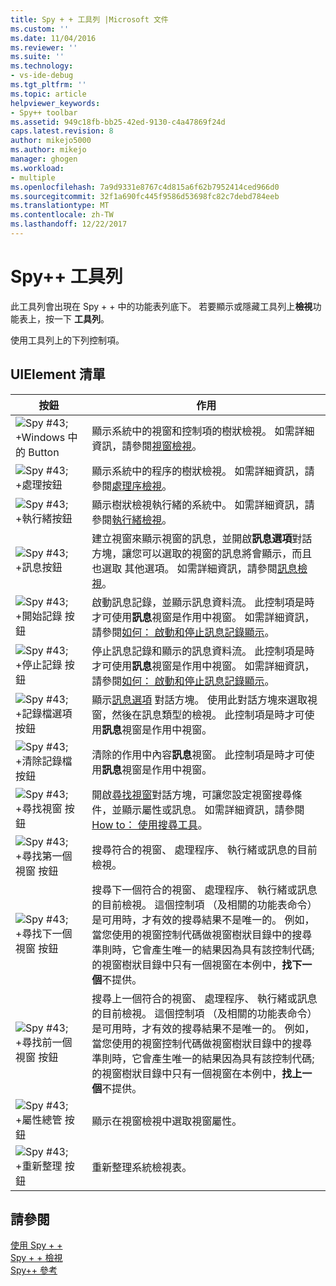 ```yaml
---
title: Spy + + 工具列 |Microsoft 文件
ms.custom: ''
ms.date: 11/04/2016
ms.reviewer: ''
ms.suite: ''
ms.technology:
- vs-ide-debug
ms.tgt_pltfrm: ''
ms.topic: article
helpviewer_keywords:
- Spy++ toolbar
ms.assetid: 949c18fb-bb25-42ed-9130-c4a47869f24d
caps.latest.revision: 8
author: mikejo5000
ms.author: mikejo
manager: ghogen
ms.workload:
- multiple
ms.openlocfilehash: 7a9d9331e8767c4d815a6f62b7952414ced966d0
ms.sourcegitcommit: 32f1a690fc445f9586d53698fc82c7debd784eeb
ms.translationtype: MT
ms.contentlocale: zh-TW
ms.lasthandoff: 12/22/2017
---
```

# <a name="spy-toolbar"></a>Spy++ 工具列
此工具列會出現在 Spy + + 中的功能表列底下。 若要顯示或隱藏工具列上**檢視**功能表上，按一下 **工具列**。  
  
 使用工具列上的下列控制項。  
  
## <a name="uielement-list"></a>UIElement 清單  
  
|按鈕|作用|  
|------------|------------|  
|![Spy #43; &#43;Windows 中的 Button](../debugger/media/icon_spy--_windows.gif "Icon_Spy + + windows （_w)")|顯示系統中的視窗和控制項的樹狀檢視。 如需詳細資訊，請參閱[視窗檢視](../debugger/windows-view.md)。|  
|![Spy #43; &#43;處理按鈕](../debugger/media/icon_spy--_processes.gif "Icon_Spy + + _Processes")|顯示系統中的程序的樹狀檢視。 如需詳細資訊，請參閱[處理序檢視](../debugger/processes-view.md)。|  
|![Spy #43; &#43;執行緒按鈕](../debugger/media/icon_spy--_threads.gif "Icon_Spy + + _Threads")|顯示樹狀檢視執行緒的系統中。 如需詳細資訊，請參閱[執行緒檢視](../debugger/threads-view.md)。|  
|![Spy #43; &#43;訊息按鈕](../debugger/media/icon_spy--_messages.gif "Icon_Spy + + _Messages")|建立視窗來顯示視窗的訊息，並開啟**訊息選項**對話方塊，讓您可以選取的視窗的訊息將會顯示，而且也選取 其他選項。 如需詳細資訊，請參閱[訊息檢視](../debugger/messages-view.md)。|  
|![Spy #43; &#43;開始記錄 按鈕](../debugger/media/icon_spy--_startlog.gif "Icon_Spy + + _StartLog")|啟動訊息記錄，並顯示訊息資料流。 此控制項是時才可使用**訊息**視窗是作用中視窗。 如需詳細資訊，請參閱[如何： 啟動和停止訊息記錄顯示](../debugger/how-to-start-and-stop-the-message-log-display.md)。|  
|![Spy #43; &#43;停止記錄 按鈕](../debugger/media/icon_spy--_stoplog.gif "Icon_Spy + + _StopLog")|停止訊息記錄和顯示的訊息資料流。 此控制項是時才可使用**訊息**視窗是作用中視窗。 如需詳細資訊，請參閱[如何： 啟動和停止訊息記錄顯示](../debugger/how-to-start-and-stop-the-message-log-display.md)。|  
|![Spy #43; &#43;記錄檔選項按鈕](../debugger/media/icon_spy--_logoptions.gif "Icon_Spy + + _LogOptions")|顯示[訊息選項](../debugger/message-options-dialog-box.md) 對話方塊。 使用此對話方塊來選取視窗，然後在訊息類型的檢視。 此控制項是時才可使用**訊息**視窗是作用中視窗。|  
|![Spy #43; &#43;清除記錄檔 按鈕](../debugger/media/spy--_clearlog.gif "Spy + + _ClearLog")|清除的作用中內容**訊息**視窗。 此控制項是時才可使用**訊息**視窗是作用中視窗。|  
|![Spy #43; &#43;尋找視窗 按鈕](../debugger/media/icon_spy--_findwindow.gif "Icon_Spy + + _FindWindow")|開啟[尋找視窗](../debugger/find-window-dialog-box.md)對話方塊，可讓您設定視窗搜尋條件，並顯示屬性或訊息。 如需詳細資訊，請參閱[How to： 使用搜尋工具](../debugger/how-to-use-the-finder-tool.md)。|  
|![Spy #43; &#43;尋找第一個視窗 按鈕](../debugger/media/icon_spy--_window.gif "Icon_Spy + + _Window")|搜尋符合的視窗、 處理程序、 執行緒或訊息的目前檢視。|  
|![Spy #43; &#43;尋找下一個視窗 按鈕](../debugger/media/icon_spy--_nextwindow.gif "Icon_Spy + + _NextWindow")|搜尋下一個符合的視窗、 處理程序、 執行緒或訊息的目前檢視。 這個控制項 （及相關的功能表命令） 是可用時，才有效的搜尋結果不是唯一的。 例如，當您使用的視窗控制代碼做視窗樹狀目錄中的搜尋準則時，它會產生唯一的結果因為具有該控制代碼; 的視窗樹狀目錄中只有一個視窗在本例中，**找下一個**不提供。|  
|![Spy #43; &#43;尋找前一個視窗 按鈕](../debugger/media/icon_spy--_prevwindow.gif "Icon_Spy + + _PrevWindow")|搜尋上一個符合的視窗、 處理程序、 執行緒或訊息的目前檢視。 這個控制項 （及相關的功能表命令） 是可用時，才有效的搜尋結果不是唯一的。 例如，當您使用的視窗控制代碼做視窗樹狀目錄中的搜尋準則時，它會產生唯一的結果因為具有該控制代碼; 的視窗樹狀目錄中只有一個視窗在本例中，**找上一個**不提供。|  
|![Spy #43; &#43;屬性總管 按鈕](../debugger/media/icon_spy--_propexp.gif "Icon_Spy + + _PropExp")|顯示在視窗檢視中選取視窗屬性。|  
|![Spy #43; &#43;重新整理 按鈕](../debugger/media/icon_spy--_refresh.gif "Icon_Spy + + _Refresh")|重新整理系統檢視表。|  
  
## <a name="see-also"></a>請參閱  
 [使用 Spy + +](../debugger/using-spy-increment.md)   
 [Spy + + 檢視](../debugger/spy-increment-views.md)   
 [Spy++ 參考](../debugger/spy-increment-reference.md)